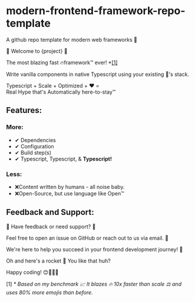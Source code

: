 # modern-frontend-framework-repo-template
A github repo template for modern web frameworks 🚀

👋 Welcome to {project} 🚀 

The most blazing fast 🔥framework™ ever! *[[1]](#1)

Write vanilla components in native Typescript using your existing 🧠's stack.


Typescript + Scale + Optimized + ♥ =  
Real Hype that's Automatically here-to-stay™ 


## Features: 
### More:


* ✔ Dependencies 
* ✔ Configuration 
* ✔ Build step(s) 
* ✔ Typescript, Typescript, & **Typescript!**

### Less:


* ❌Content written by humans - all noise baby.
* ❌Open-Source, but use language like Open™ 

 

## Feedback and Support:
📣 Have feedback or need support? 🚀

Feel free to open an issue on GitHub or reach out to us via email. 🚀

We're here to help you succeed in your frontend development journey! 🚀

Oh and here's a rocket 🚀 You like that huh?


Happy coding! 😊👨‍💻🚀


<a id="1">[1]</a> _* Based on my benchmark 📈 It blazes 🔥 10x faster than scale ⚖ and uses 80% more emojis than before._
